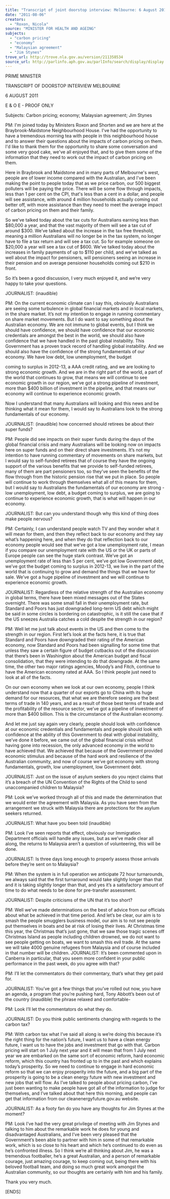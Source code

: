 ```yaml
---
title: "Transcript of joint doorstop interview: Melbourne: 6 August 2011: carbon pricing; economy; Malaysian agreement; Jim Stynes"
date: "2011-08-06"
creators:
  - "Roxon, Nicola"
source: "MINISTER FOR HEALTH AND AGEING"
subjects:
  - "carbon pricing"
  - "economy"
  - "Malaysian agreement"
  - "Jim Stynes"
trove_url: http://trove.nla.gov.au/version/211358534
source_url: http://parlinfo.aph.gov.au/parlInfo/search/display/display.w3p;query=Id%3A%22media/pressrel/1003421%22
---
```


 PRIME MINISTER 

 TRANSCRIPT OF DOORSTOP INTERVIEW  MELBOURNE   

 6 AUGUST 2011   

 E & O E - PROOF ONLY   

 Subjects:      Carbon pricing; economy; Malaysian agreement; Jim Stynes   

 PM: I'm joined today by Ministers Roxon and Shorten and we are here at the Braybrook-Maidstone Neighbourhood House. I've had the opportunity to have a tremendous  morning tea with people in this neighbourhood house and to answer their questions  about the impacts of carbon pricing on them. I'd like to thank them for the opportunity to  share some conversation and some very good cake, we've all enjoyed that, and to give  them some of the information that they need to work out the impact of carbon pricing on  them.   

 Here in Braybrook and Maidstone and in many parts of Melbourne's west, people are of  lower income compared with the Australian, and I've been making the point to people  today that as we price carbon, our 500 biggest polluters will be paying the price. There  will be some flow through impacts, less than 1 per cent on the CPI, that's less than a  cent in a dollar, and people will see assistance, with around 4 million households  actually coming out better off, with  more assistance than they need to meet the average  impact of carbon pricing on them and their family.   

 So we’ve talked today about the tax cuts for Australians earning less than $80,000 a  year, and that the vast majority of them will see a tax cut of around $300. We’ve talked  about the increase in the tax free threshold, meaning a million Australians will no longer  be in the tax system, no longer have to file a tax return and will see a tax cut. So for  example someone on $20,000 a year will see a tax cut of $600. We’ve talked today  about the increases in family payments of up to $110 per child, and we’ve talked as well  about the impact for pensioners, will pensioners seeing an increase in their pension and  on average pensioner households coming out $210 in front.   

 So it’s been a good discussion, I very much enjoyed it, and we’re very happy to take  your questions.   

 JOURNALIST: (inaudible)   

 PM: On the current economic climate can I say this, obviously Australians are seeing  some turbulence in global financial markets and in local markets, in the share market.  It’s not my intention to engage in running commentary on share market movements. But  I do want to say something about the Australian economy. We are not immune to global  events, but I think we should have confidence, we should have confidence that our  economic credentials are amongst the best in the world, we should also have confidence  that we have handled in the past global instability. This Government has a proven track  record of handling global instability. And we should also have the confidence of the  strong fundamentals of our economy. We have low debt, low unemployment, the budget 

 coming to surplus in 2012-13, a AAA credit rating, and we are looking to strong  economic growth. And we are in the right part of the world, a part of the world that  continues to grow, that means we will continue to see economic growth in our region,  we’ve got a strong pipeline of investment, more than $400 billion of investment in the  pipeline, and that means our economy will continue to experience economic growth.   

 Now I understand that many Australians will looking and this news and be thinking what  it mean for them, I would say to Australians look to the strong fundamentals of our  economy.   

 JOURNALIST: (inaudible) how concerned should retirees be about their super funds?   

 PM: People did see impacts on their super funds during the days of the global financial  crisis and many Australians will be looking now on impacts here on super funds and on  their direct share investments. It’s not my intention to have running commentary of  movements on share markets, but I would say to self-funded retirees that of course they  have the ongoing support of the various benefits that we provide to self-funded retirees,  many of them are part pensioners too, so they’ve seen the benefits of the flow through  from the historic pension rise that we put in place. So people will continue to work  through themselves what all of this means for them, but I would say to Australians the  fundamentals of our economy are strong - low unemployment, low debt, a budget  coming to surplus, we are going to continue to experience economic growth, that is what  will happen in our economy.   

 JOURNALIST: But can you understand though why this kind of thing does make people  nervous?   

 PM: Certainly, I can understand people watch TV and they wonder what it will mean for  them, and then they reflect back to our economy and they say what’s happening here,  and when they do that reflection back to our economy people would see that we’ve got a  low unemployment rate, I mean if you compare our unemployment rate with the US or  the UK or parts of Europe people can see the huge stark contrast. We’ve got an  unemployment rate of less than 5 per cent, we’ve got low Government debt, we’ve got  the budget coming to surplus in 2012-13, we live in the part of the world that is  continuing to grow and demand the things that we have for sale. We’ve got a huge  pipeline of investment and we will continue to experience economic growth.   

 JOURNALIST: Regardless of the relative strength of the Australian economy in global  terms, there have been mixed messages out of the States overnight. There was some  small fall in their unemployment rate, but Standard and Poors has just downgraded long-term US debt which might be said in some circles is bordering on catastrophic, is it still  the case that if the US sneezes Australia catches a cold despite the strength in our  region?   

 PM: Well let me just talk about events in the US and then come to the strength in our  region. First let’s look at the facts here, it is true that Standard and Poors have  downgraded their rating of the American economy, now Standard and Poors had been  signalling for some time that unless they saw a certain figure of budget cutbacks out of  the discussion that there’s been in Washington about the American budget and fiscal  consolidation, that they were intending to do that downgrade. At the same time, the other  two major ratings agencies, Moody’s and Fitch, continue to have the American economy  rated at AAA. So I think people just need to look at all of the facts. 

 

 On our own economy when we look at our own economy, people I think understand now  that a quarter of our exports go to China with its huge demand for our resources, that  what we are therefore seeing are the best terms of trade in 140 years, and as a result of  those best terms of trade and the profitability of the resource sector, we’ve got a pipeline  of investment of more than $400 billion. This is the circumstance of the Australian  economy.   

 And let me just say again very clearly, people should look with confidence at our  economic credentials and fundamentals and people should look with confidence at the  ability of this Government to deal with global instability, we’ve done it before, we came  out of the global financial crisis without having gone into recession, the only advanced  economy in the world to have achieved that. We achieved that because of the  Government provided economic stimulus and because of the hard work and resilience of  the Australian community, and now of course we’ve got economy with strong  fundamentals, growth, low unemployment, low Government debt.   

 JOURNALIST: Just on the issue of asylum seekers do you reject claims that it’s a  breach of the UN Convention of the Rights of the Child to send unaccompanied children  to Malaysia?   

 PM: Look we’ve worked through all of this and made the determination that we would  enter the agreement with Malaysia. As you have seen from the arrangement we struck  with Malaysia there are protections for the asylum seekers returned.   

 JOURNALIST: What have you been told (inaudible)   

 PM: Look I’ve seen reports that effect, obviously our Immigration Department officials  will handle any issues, but as we’ve made clear all along, the returns to Malaysia aren’t  a question of volunteering, this will be done.   

 JOURNALIST: Is three days long enough to properly assess those arrivals before  they’re sent on to Malaysia?   

 PM: When the system is in full operation we anticipate 72 hour turnarounds, we always  said that the first turnaround would take slightly longer than that and it is taking slightly  longer than that, and yes it’s a satisfactory amount of time to do what needs to be done  for pre-transfer assessment.   

 JOURNALIST: Despite criticisms of the UN that it’s too short?   

 PM: Well we’ve made determinations on the best of advice from our officials about what  be achieved in that time period. And let’s be clear, our aim is to smash the people  smugglers business model, our aim is to not see people put themselves in boats and be  at risk of losing their lives. At Christmas time this year, the Christmas that’s just gone,  that we saw those tragic scenes off Christmas Island as people including children  drowned, we do not want to see people getting on boats, we want to smash this evil  trade. At the same we will take 4000 genuine refugees from Malaysia and of course  included in that number will be children.  JOURNALIST: It’s been commented upon in Canberra in particular, that you seem more  confident in your public performance in the past week, do you agree with that?   

 PM: I’ll let the commentators do their commentary, that’s what they get paid for.   

 JOURNALIST: You’ve got a few things that you’ve rolled out now, you have an agenda,  a program that you’re pushing hard, Tony Abbott’s been out of the country (inaudible)  the phrase relaxed and comfortable-   

 PM: Look I’ll let the commentators do what they do.   

 JOURNALIST: Do you think public sentiments changing with regards to the carbon tax?   

 PM: With carbon tax what I’ve said all along is we’re doing this because it’s the right  thing for the nation’s future, I want us to have a clean energy future, I want us to have  the jobs and investment that go with that. Carbon pricing will start on 1 July next year  and it will mean that from 1 July next year we are embarked on the same sort of  economic reform, hard economic reform, which this country has fronted up to in the past  and which explains today’s prosperity. So we need to continue to engage in hard  economic reform so that we can enjoy prosperity into the future, and a big part of the  prosperity is going to be a clean energy future with new investment and new jobs that  will flow. As I’ve talked to people about pricing carbon, I’ve just been wanting to make  people have got all of the information to judge for themselves, and I’ve talked about that  here this morning, and people can get that information from our  cleanenergyfuture.gov.au website.   

 JOURNALIST: As a footy fan do you have any thoughts for Jim Stynes at the moment?   

 PM: Look I’ve had the very great privilege of meeting with Jim Stynes and talking to him  about the remarkable work he does for young and disadvantaged Australians, and I’ve  been very pleased that the Government’s been able to partner with him in some of that  remarkable work, which is so close to his heart and which he’s continued to do even as  he’s confronted illness. So I think we’re all thinking about Jim, he was a tremendous  footballer, he’s a great Australian, and a person of remarkable courage, just amazing  courage, to keep coming out, being there with his beloved football team, and doing so  much great work amongst the Australian community, so our thoughts are certainly with  him and his family.   

 Thank you very much.   

 [ENDS]   

 

 

